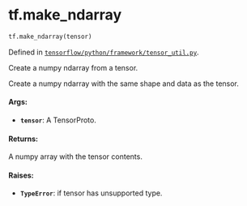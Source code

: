 <div itemscope itemtype="http://developers.google.com/ReferenceObject">
<meta itemprop="name" content="tf.make_ndarray" />
<meta itemprop="path" content="Stable" />
</div>

# tf.make_ndarray

``` python
tf.make_ndarray(tensor)
```



Defined in [`tensorflow/python/framework/tensor_util.py`](/code/stable/tensorflow/python/framework/tensor_util.py).

Create a numpy ndarray from a tensor.

Create a numpy ndarray with the same shape and data as the tensor.

#### Args:

* <b>`tensor`</b>: A TensorProto.


#### Returns:

A numpy array with the tensor contents.


#### Raises:

* <b>`TypeError`</b>: if tensor has unsupported type.